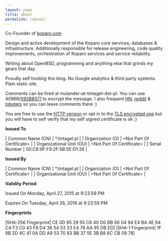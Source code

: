 ```yaml
---
layout: page
title: About
permalink: /about/
---
```

Co-Founder of [koparo.com](https://koparo.com)


Design and active development of the Koparo core services, databases & infrastructure.
Additionally responsible for release engineering, code quality improvements, orchestration
of Koparo services and service reliability.

Writing about OpenBSD, programming and anything else that grinds my gears
that day.

Proudly self hosting this blog. No Google analytics & third party systems.
Plain static site.

Comments can be fired at mulander-at-tintagel-dot-pl. You can use 4096R/[092BB571](http://pgp.mit.edu/pks/lookup?op=get&search=0xF4F777B8092BB571) to encrypt the message. I also frequent [HN](https://news.ycombinator.com), [reddit](https://reddit.com) & [lobsters](https://lobste.rs) so you can leave comments there :)

You are free to use the [HTTP version](http://blog.tintagel.pl) or opt in to the [TLS encrypted one](https://blog.tintagel.pl) but you will have to self
verify that my self signed certificate is ok ;)

**Issued To**

| Common Name (CN)         | *.tintagel.pl                   |
| Organization (O)         | &lt;Not Part Of Certificate&gt; |
| Organizational Unit (OU) | &lt;Not Part Of Certificate&gt; |
| Serial Number	           | 00:C6:9F:F9:2F:5B:5E:D1:26      |

**Issued By**

| Common Name (CN) | *.tintagel.pl |
| Organization (O) | &lt;Not Part Of Certificate&gt; |
| Organizational Unit (OU) | &lt;Not Part Of Certificate&gt; |

**Validity Period**

Issued On	Monday, April 27, 2015 at 9:23:59 PM

Expires On	Tuesday, April 26, 2016 at 9:23:59 PM

**Fingerprints**

|SHA-256 Fingerprint|	CE 0D 95 29 55 C6 40 D0 BB 06 04 94 E4 BA 4E 94 C4 F3 C0 43 F8 D4 36 54 53 33 E4 78 AA 95 DB ED|
|SHA-1 Fingerprint|	1F 8B 2D 4C 41 0A DD A9 53 70 83 BB 37 5E 3B B8 6C CB 09 78|

